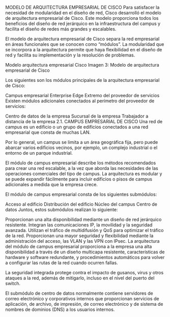 MODELO DE ARQUITECTURA EMPRESARIAL DE CISCO
Para satisfacer la necesidad de modularidad en el diseño de red, Cisco desarrolló el modelo de arquitectura empresarial de Cisco. Este modelo proporciona todos los beneficios del diseño de red jerárquico en la infraestructura del campus y facilita el diseño de redes más grandes y escalables.

El modelo de arquitectura empresarial de Cisco separa la red empresarial en áreas funcionales que se conocen como “módulos”. La modularidad que se incorpora a la arquitectura permite que haya flexibilidad en el diseño de red y facilita su implementación y la resolución de problemas.

Modelo arquitectura empresarial Cisco
Imagen 3: Modelo de arquitectura empresarial de Cisco

Los siguientes son los módulos principales de la arquitectura empresarial de Cisco:

Campus empresarial
Enterprise Edge
Extremo del proveedor de servicios
Existen módulos adicionales conectados al perímetro del proveedor de servicios:

Centro de datos de la empresa
Sucursal de la empresa
Trabajador a distancia de la empresa
2.1. CAMPUS EMPRESARIAL DE CISCO
Una red de campus es un edificio o un grupo de edificios conectados a una red empresarial que consta de muchas LAN.

Por lo general, un campus se limita a un área geográfica fija, pero puede abarcar varios edificios vecinos, por ejemplo, un complejo industrial o el entorno de un parque industrial.

El módulo de campus empresarial describe los métodos recomendados para crear una red escalable, a la vez que aborda las necesidades de las operaciones comerciales del tipo de campus. La arquitectura es modular y se puede expandir fácilmente para incluir edificios o pisos de campus adicionales a medida que la empresa crece.

El módulo de campus empresarial consta de los siguientes submódulos:

Acceso al edificio
Distribución del edificio
Núcleo del campus
Centro de datos
Juntos, estos submódulos realizan lo siguiente:

Proporcionan una alta disponibilidad mediante un diseño de red jerárquico resistente.
Integran las comunicaciones IP, la movilidad y la seguridad avanzada.
Utilizan el tráfico de multidifusión y QoS para optimizar el tráfico de la red.
Proporcionan una mayor seguridad y flexibilidad mediante la administración del acceso, las VLAN y las VPN con IPsec.
La arquitectura del módulo de campus empresarial proporciona a la empresa una alta disponibilidad a través de un diseño multicapa resistente, características de hardware y software redundante, y procedimientos automáticos para volver a configurar las rutas de la red cuando ocurren fallas.

La seguridad integrada protege contra el impacto de gusanos, virus y otros ataques a la red, además de mitigarlo, incluso en el nivel del puerto del switch.

El submódulo de centro de datos normalmente contiene servidores de correo electrónico y corporativos internos que proporcionan servicios de aplicación, de archivo, de impresión, de correo electrónico y de sistema de nombres de dominios (DNS) a los usuarios internos.



